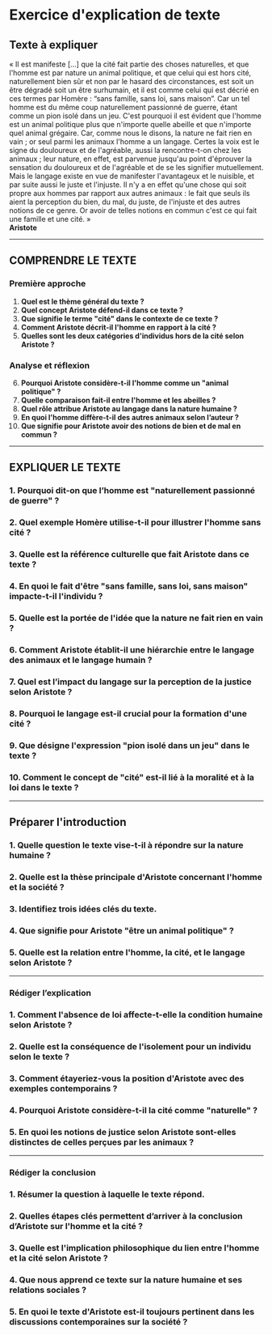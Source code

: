 # Exercice d'explication de texte

## Texte à expliquer
« Il est manifeste […] que la cité fait partie des choses naturelles, et que l'homme est par nature un animal politique, et que celui qui est hors cité, naturellement bien sûr et non par le hasard des circonstances, est soit un être dégradé soit un être surhumain, et il est comme celui qui est décrié en ces termes par Homère : “sans famille, sans loi, sans maison”. Car un tel homme est du même coup naturellement passionné de guerre, étant comme un pion isolé dans un jeu. C'est pourquoi il est évident que l'homme est un animal politique plus que n'importe quelle abeille et que n'importe quel animal grégaire. Car, comme nous le disons, la nature ne fait rien en vain ; or seul parmi les animaux l'homme a un langage. Certes la voix est le signe du douloureux et de l'agréable, aussi la rencontre-t-on chez les animaux ; leur nature, en effet, est parvenue jusqu'au point d'éprouver la sensation du douloureux et de l'agréable et de se les signifier mutuellement. Mais le langage existe en vue de manifester l'avantageux et le nuisible, et par suite aussi le juste et l'injuste. Il n'y a en effet qu'une chose qui soit propre aux hommes par rapport aux autres animaux : le fait que seuls ils aient la perception du bien, du mal, du juste, de l'injuste et des autres notions de ce genre. Or avoir de telles notions en commun c'est ce qui fait une famille et une cité. »  
**Aristote**

---

## COMPRENDRE LE TEXTE

### Première approche

1. **Quel est le thème général du texte ?**  
2. **Quel concept Aristote défend-il dans ce texte ?**  
3. **Que signifie le terme "cité" dans le contexte de ce texte ?**  
4. **Comment Aristote décrit-il l'homme en rapport à la cité ?**  
5. **Quelles sont les deux catégories d'individus hors de la cité selon Aristote ?**  

### Analyse et réflexion

6. **Pourquoi Aristote considère-t-il l'homme comme un "animal politique" ?**  
7. **Quelle comparaison fait-il entre l'homme et les abeilles ?**  
8. **Quel rôle attribue Aristote au langage dans la nature humaine ?**  
9. **En quoi l'homme diffère-t-il des autres animaux selon l’auteur ?**  
10. **Que signifie pour Aristote avoir des notions de bien et de mal en commun ?**  

---

## EXPLIQUER LE TEXTE

### 1. Pourquoi dit-on que l’homme est "naturellement passionné de guerre" ?  
### 2. Quel exemple Homère utilise-t-il pour illustrer l'homme sans cité ?  
### 3. Quelle est la référence culturelle que fait Aristote dans ce texte ?  
### 4. En quoi le fait d'être "sans famille, sans loi, sans maison" impacte-t-il l'individu ?  
### 5. Quelle est la portée de l'idée que la nature ne fait rien en vain ?  

### 6. Comment Aristote établit-il une hiérarchie entre le langage des animaux et le langage humain ?  
### 7. Quel est l’impact du langage sur la perception de la justice selon Aristote ?  
### 8. Pourquoi le langage est-il crucial pour la formation d'une cité ?  
### 9. Que désigne l'expression "pion isolé dans un jeu" dans le texte ?  
### 10. Comment le concept de "cité" est-il lié à la moralité et à la loi dans le texte ?  

---

## Préparer l'introduction

### 1. Quelle question le texte vise-t-il à répondre sur la nature humaine ?  
### 2. Quelle est la thèse principale d'Aristote concernant l'homme et la société ?  
### 3. Identifiez trois idées clés du texte.  
### 4. Que signifie pour Aristote "être un animal politique" ?  
### 5. Quelle est la relation entre l'homme, la cité, et le langage selon Aristote ?  

---

### Rédiger l’explication

### 1. Comment l'absence de loi affecte-t-elle la condition humaine selon Aristote ?  
### 2. Quelle est la conséquence de l'isolement pour un individu selon le texte ?  
### 3. Comment étayeriez-vous la position d'Aristote avec des exemples contemporains ?  
### 4. Pourquoi Aristote considère-t-il la cité comme "naturelle" ?  
### 5. En quoi les notions de justice selon Aristote sont-elles distinctes de celles perçues par les animaux ?  

---

### Rédiger la conclusion

### 1. Résumer la question à laquelle le texte répond.  
### 2. Quelles étapes clés permettent d’arriver à la conclusion d’Aristote sur l'homme et la cité ?  
### 3. Quelle est l'implication philosophique du lien entre l'homme et la cité selon Aristote ?  
### 4. Que nous apprend ce texte sur la nature humaine et ses relations sociales ?  
### 5. En quoi le texte d'Aristote est-il toujours pertinent dans les discussions contemporaines sur la société ?  